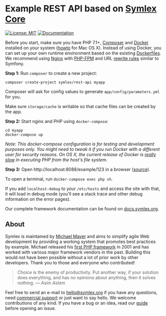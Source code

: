 # Example REST API based on [Symlex Core](https://github.com/symlex/symlex-core)

[![License: MIT](https://img.shields.io/badge/license-MIT-blue.svg)](LICENSE)
[![Documentation](https://readthedocs.org/projects/symlex-docs/badge/?version=latest&style=flat)](https://docs.symlex.org/en/latest/)

Before you start, make sure you have PHP 7.1+, [Composer](https://getcomposer.org/) and [Docker](https://www.docker.com/) installed on your system 
([howto](https://docs.symlex.org/en/latest/osx/) for Mac OS X). 
Instead of using Docker, you can set up your own runtime environment based on the existing 
[Dockerfiles](https://github.com/symlex/rest-api/tree/master/app/docker).
We recommend using [Nginx](https://www.nginx.com/) with [PHP-FPM](http://php.net/manual/en/install.fpm.php)
and URL [rewrite rules](https://github.com/symlex/symlex/blob/master/app/docker/nginx/site.conf) similar to Symfony.

**Step 1:** Run `composer` to create a new project:

```
composer create-project symlex/rest-api myapp
```

Composer will ask for config values to generate `app/config/parameters.yml` for you.

Make sure `storage/cache` is writable so that cache files can be created by the app.

**Step 2:** Start nginx and PHP using `docker-compose`:

```
cd myapp
docker-compose up
```

*Note: This docker-compose configuration is for testing and development purposes only. 
You might need to tweak it if you run Docker with a different user for security reasons.
On OS X, the current release of Docker is [really slow](https://twitter.com/lastzero/status/829191426391027712) 
in executing PHP from the host's file system.*

**Step 3:** Open http://localhost:8088/example/123 in a browser ([source](src/Controller/ExampleController.php)).

To open a terminal, run `docker-compose exec php sh`.

If you add `localhost-debug` to your `/etc/hosts` and access the site with that, it will load in debug
mode (you'll see a stack trace and other debug information on the error pages).

Our complete framework documentation can be found on [docs.symlex.org](https://docs.symlex.org/en/latest/).

## About ##

Symlex is maintained by [Michael Mayer](https://blog.liquidbytes.net/about/) and
aims to simplify agile Web development by providing a working system that promotes best practices by example.
Michael released his [first PHP framework](http://freshmeat.sourceforge.net/projects/awf) in 2001 and 
has worked with various major framework vendors in the past.
Building this would not have been possible without a lot of prior work by other developers.
Thank you to those and everyone who contributed!

> Choice is the enemy of productivity. Put another way, if your solution does everything, 
> and has no opinions about anything, then it solves nothing. ― *Asim Aslam*

Feel free to send an e-mail to [hello@symlex.org](mailto:hello@symlex.org) if you have any questions, 
need [commercial support](https://blog.liquidbytes.net/contact/) or just want to say hello. 
We welcome contributions of any kind. If you have a bug or an idea, read our 
[guide](https://docs.symlex.org/en/latest/contribute/) before opening an issue.
